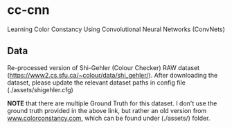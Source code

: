 # cc-cnn
Learning Color Constancy Using Convolutional Neural Networks (ConvNets)

## Data
Re-processed version of Shi-Gehler (Colour Checker) RAW dataset (https://www2.cs.sfu.ca/~colour/data/shi_gehler/). After downloading the dataset, please update the relevant dataset paths in config file (./assets/shigehler.cfg)

**NOTE** that there are multiple Ground Truth for this dataset. I don't use the ground truth provided in the above link, but rather an old version from www.colorconstancy.com, which can be found under (./assets/) folder. 
